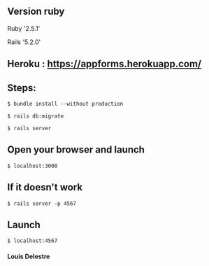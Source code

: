 ## Version ruby

Ruby '2.5.1'

Rails '5.2.0'


## Heroku : https://appforms.herokuapp.com/


## Steps:
```
$ bundle install --without production
```
```
$ rails db:migrate
```
```
$ rails server
```

## Open your browser and launch
```
$ localhost:3000
```

## If it doesn't work
```
$ rails server -p 4567
```
## Launch
```
$ localhost:4567
```

#### Louis Delestre
